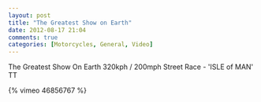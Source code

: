 ```yaml
---
layout: post
title: "The Greatest Show on Earth"
date: 2012-08-17 21:04
comments: true
categories: [Motorcycles, General, Video]
---
```


The Greatest Show On Earth 320kph / 200mph Street Race - 'ISLE of MAN' TT

{% vimeo 46856767 %}